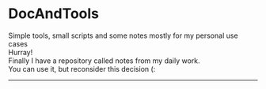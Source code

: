 # DocAndTools
Simple tools, small scripts and some notes mostly for my personal use cases<br>
Hurray!<br>
Finally I have a repository called notes from my daily work.<br>
You can use it, but reconsider this decision (: <br>

---
